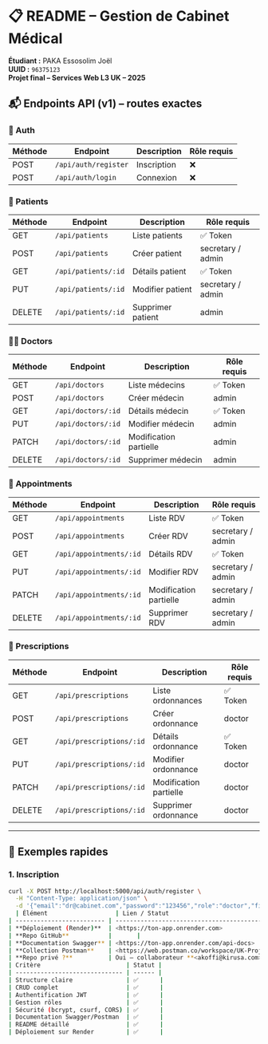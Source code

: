 # 📋 README – Gestion de Cabinet Médical  
**Étudiant :** PAKA Essosolim Joël  
**UUID :** `96375123`  
**Projet final – Services Web L3 UK – 2025**

## 📬 Endpoints API (v1) – routes exactes

### 🔐 Auth
| Méthode | Endpoint | Description | Rôle requis |
|---------|----------|-------------|-------------|
| POST | `/api/auth/register` | Inscription | ❌ |
| POST | `/api/auth/login` | Connexion | ❌ |

### 👥 Patients
| Méthode | Endpoint | Description | Rôle requis |
|---------|----------|-------------|-------------|
| GET | `/api/patients` | Liste patients | ✅ Token |
| POST | `/api/patients` | Créer patient | secretary / admin |
| GET | `/api/patients/:id` | Détails patient | ✅ Token |
| PUT | `/api/patients/:id` | Modifier patient | secretary / admin |
| DELETE | `/api/patients/:id` | Supprimer patient | admin |

### 👨‍⚕️ Doctors
| Méthode | Endpoint | Description | Rôle requis |
|---------|----------|-------------|-------------|
| GET | `/api/doctors` | Liste médecins | ✅ Token |
| POST | `/api/doctors` | Créer médecin | admin |
| GET | `/api/doctors/:id` | Détails médecin | ✅ Token |
| PUT | `/api/doctors/:id` | Modifier médecin | admin |
| PATCH | `/api/doctors/:id` | Modification partielle | admin |
| DELETE | `/api/doctors/:id` | Supprimer médecin | admin |

### 📅 Appointments
| Méthode | Endpoint | Description | Rôle requis |
|---------|----------|-------------|-------------|
| GET | `/api/appointments` | Liste RDV | ✅ Token |
| POST | `/api/appointments` | Créer RDV | secretary / admin |
| GET | `/api/appointments/:id` | Détails RDV | ✅ Token |
| PUT | `/api/appointments/:id` | Modifier RDV | secretary / admin |
| PATCH | `/api/appointments/:id` | Modification partielle | secretary / admin |
| DELETE | `/api/appointments/:id` | Supprimer RDV | secretary / admin |

### 💊 Prescriptions
| Méthode | Endpoint | Description | Rôle requis |
|---------|----------|-------------|-------------|
| GET | `/api/prescriptions` | Liste ordonnances | ✅ Token |
| POST | `/api/prescriptions` | Créer ordonnance | doctor |
| GET | `/api/prescriptions/:id` | Détails ordonnance | ✅ Token |
| PUT | `/api/prescriptions/:id` | Modifier ordonnance | doctor |
| PATCH | `/api/prescriptions/:id` | Modification partielle | doctor |
| DELETE | `/api/prescriptions/:id` | Supprimer ordonnance | doctor |

---

## 🧪 Exemples rapides
### 1. Inscription
```bash
curl -X POST http://localhost:5000/api/auth/register \
  -H "Content-Type: application/json" \
  -d '{"email":"dr@cabinet.com","password":"123456","role":"doctor","firstName":"Jean","lastName":"Martin"}'
  | Élément                   | Lien / Statut                                                          |
| ------------------------- | ---------------------------------------------------------------------- |
| **Déploiement (Render)**  | <https://ton-app.onrender.com>                                         |
| **Repo GitHub**           |       |
| **Documentation Swagger** | <https://ton-app.onrender.com/api-docs>                                |
| **Collection Postman**    | <https://web.postman.co/workspace/UK-Projet-Final/collection/96375123> |
| **Repo privé ?**          | Oui — collaborateur **<akoffi@kirusa.com>** invité                     |
| Critère                        | Statut |
| ------------------------------ | ------ |
| Structure claire               | ✅      |
| CRUD complet                   | ✅      |
| Authentification JWT           | ✅      |
| Gestion rôles                  | ✅      |
| Sécurité (bcrypt, csurf, CORS) | ✅      |
| Documentation Swagger/Postman  | ✅      |
| README détaillé                | ✅      |
| Déploiement sur Render         | ✅      |
